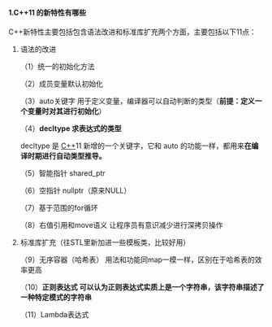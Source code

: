 #### 1.C++11 的新特性有哪些

 C++新特性主要包括包含语法改进和标准库扩充两个方面，主要包括以下11点：

1. 语法的改进

   （1）统一的初始化方法

   （2）成员变量默认初始化

   （3）auto关键字 用于定义变量，编译器可以自动判断的类型（**前提：定义一个变量时对其进行初始化**）

   （4）**decltype 求表达式的类型**

   decltype 是 [C++](http://c.biancheng.net/cplus/)11 新增的一个关键字，它和 auto 的功能一样，都用来**在编译时期进行自动类型推导。**

   （5）智能指针 shared_ptr

   （6）空指针 nullptr（原来NULL）

   （7）基于范围的for循环

   （8）右值引用和move语义 让程序员有意识减少进行深拷贝操作

2. 标准库扩充（往STL里新加进一些模板类，比较好用）

   （9）无序容器（哈希表） 用法和功能同map一模一样，区别在于哈希表的效率更高

   （10）**正则表达式 可以认为正则表达式实质上是一个字符串，该字符串描述了一种特定模式的字符串**

   （11）Lambda表达式

